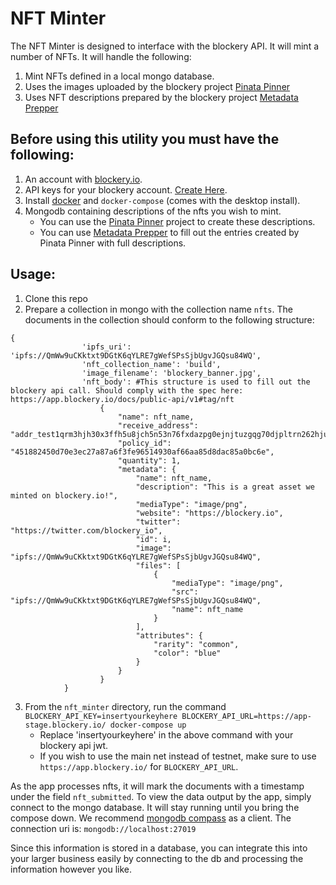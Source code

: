 # NFT Minter
The NFT Minter is designed to interface with the blockery API. It will mint a number of NFTs.
It will handle the following:
1. Mint NFTs defined in a local mongo database.
2. Uses the images uploaded by the blockery project [Pinata Pinner](https://github.com/Blockery-io/public_code/tree/main/nft/pinata_pinner)
3. Uses NFT descriptions prepared by the blockery project [Metadata Prepper](https://github.com/Blockery-io/public_code/tree/main/nft/metadata_prepper)

## Before using this utility you must have the following:
1. An account with [blockery.io](https://www.blockery.io/).
2. API keys for your blockery account. [Create Here](https://knowledge.pinata.cloud/en/articles/6191471-how-to-create-an-pinata-api-key).
3. Install [docker](https://docs.docker.com/engine/install/) and `docker-compose` (comes with the desktop install).
4. Mongodb containing descriptions of the nfts you wish to mint. 
    * You can use the [Pinata Pinner](https://github.com/Blockery-io/public_code/tree/main/nft/pinata_pinner) project to create these descriptions.
    * You can use [Metadata Prepper](https://github.com/Blockery-io/public_code/tree/main/nft/metadata_prepper) to fill out the entries created by Pinata Pinner with full descriptions.

## Usage:
1. Clone this repo
2. Prepare a collection in mongo with the collection name `nfts`. The documents in the collection should conform to the following structure:
```
{
                'ipfs_uri': 'ipfs://QmWw9uCKktxt9DGtK6qYLRE7gWefSPsSjbUgvJGQsu84WQ',
                'nft_collection_name': 'build',
                'image_filename': 'blockery_banner.jpg',
                'nft_body': #This structure is used to fill out the blockery api call. Should comply with the spec here: https://app.blockery.io/docs/public-api/v1#tag/nft
                    {
                        "name": nft_name,
                        "receive_address": "addr_test1qrm3hjh30x3ffh5u8jch5n53n76fxdazpg0ejnjtuzgqg70djpltrn262hjuw3mhv4dr3l6wyd2n2m6nw58xnfywqhxqfa6c60",
                        "policy_id": "451882450d70e3ec27a87a6f3fe96514930af66aa85d8dac85a0bc6e",
                        "quantity": 1,
                        "metadata": {
                            "name": nft_name,
                            "description": "This is a great asset we minted on blockery.io!",
                            "mediaType": "image/png",
                            "website": "https://blockery.io",
                            "twitter": "https://twitter.com/blockery_io",
                            "id": i,
                            "image": "ipfs://QmWw9uCKktxt9DGtK6qYLRE7gWefSPsSjbUgvJGQsu84WQ",
                            "files": [
                                {
                                    "mediaType": "image/png",
                                    "src": "ipfs://QmWw9uCKktxt9DGtK6qYLRE7gWefSPsSjbUgvJGQsu84WQ",
                                    "name": nft_name
                                }
                            ],
                            "attributes": {
                                "rarity": "common",
                                "color": "blue"
                            }
                        }
                    }
            }
```

3. From the `nft_minter` directory, run the command `BLOCKERY_API_KEY=insertyourkeyhere BLOCKERY_API_URL=https://app-stage.blockery.io/ docker-compose up`
    * Replace 'insertyourkeyhere' in the above command with your blockery api jwt.
    * If you wish to use the main net instead of testnet, make sure to use `https://app.blockery.io/` for `BLOCKERY_API_URL`.

As the app processes nfts, it will mark the documents with a timestamp under the field `nft_submitted`. 
To view the data output by the app, simply connect to the mongo database. It will stay running until you
bring the compose down.
We recommend [mongodb compass](https://www.mongodb.com/try/download/compass) as a client.  The connection uri is: `mongodb://localhost:27019`

Since this information is stored in a database, you can integrate this into your larger business easily by connecting to the db and processing the information however you like.